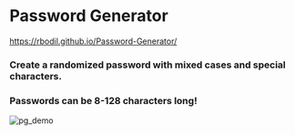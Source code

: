 # Password Generator

https://rbodil.github.io/Password-Generator/

### Create a randomized password with mixed cases and special characters.
### Passwords can be 8-128 characters long!

![pg_demo](Password-Generator/Assets/Deployed-Screenshot.png)
